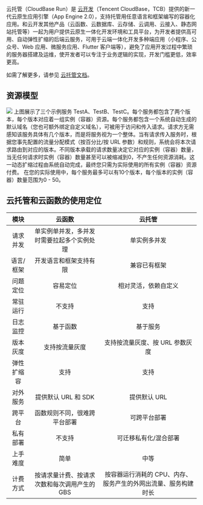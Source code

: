 云托管（CloudBase Run）是 [云开发](https://cloud.tencent.com/product/tcb)（Tencent CloudBase，TCB）提供的新一代云原生应用引擎（App Engine 2.0），支持托管用任意语言和框架编写的容器化应用。和云开发其他产品（云函数、云数据库、云存储、云调用、云接入、静态网站托管等）一起为用户提供云原生一体化开发环境和工具平台，为开发者提供高可用、自动弹性扩缩的后端云服务，可用于云端一体化开发多种端应用（小程序、公众号、Web 应用、微服务应用、Flutter 客户端等），避免了应用开发过程中繁琐的服务器搭建及运维，使开发者可以专注于业务逻辑的实现，开发门槛更低，效率更高。

如需了解更多，请参见 [云托管文档](https://cloud.tencent.com/document/product/1243)。

## 资源模型

![](https://main.qcloudimg.com/raw/3227b80bcd9de2a1c546c6973d1a8e0a.png)
上图展示了三个示例服务 TestA、TestB、TestC。每个服务都包含了两个版本，每个版本对应着一组实例（容器）资源。每个服务都包含一个系统自动生成的默认域名（您也可额外绑定自定义域名），可被用于访问和传入请求。请求方无需感知该服务具体有几个版本，而是将服务视为一个整体。当有请求传入服务时，根据您事先配置的流量分配模式（按百分比/按 URL 参数）和规则，系统会将本次请求路由到对应的版本。不同版本承载的请求数量决定它对应的实例（容器）数量，当无任何请求时实例（容器）数量甚至可以被缩减到0，不产生任何资源消耗。这一动态扩缩过程由系统自动完成，最终您只需为实际使用的所有实例（容器）资源付费。
在您的实际使用中，每个服务最多可以有10个版本，每个版本的实例（容器）数量范围为0 - 50。



## 云托管和云函数的使用定位



|    模块    |                    云函数                    |                            云托管                            |
| :--------: | :------------------------------------------: | :----------------------------------------------------------: |
|  请求并发  |  单实例单并发，多并发时需要拉起多个实例处理  |                         单实例多并发                         |
| 语言/框架  |            开发语言和框架支持有限            |                         兼容已有框架                         |
|  问题定位  |                   容易定位                   |                     相对灵活，依赖自定义                     |
|  常驻运行  |                    不支持                    |                             支持                             |
|  日志监控  |                   基于函数                   |                           基于服务                           |
|  版本灰度  |                支持按流量灰度                |               支持按流量灰度、按 URL 参数灰度                |
| 弹性扩缩容 |                     支持                     |                             支持                             |
|  对外服务  |             提供默认 URL 和 SDK              |                         提供默认 URL                         |
|   跨平台   |         函数规则不同，很难跨平台部署         |                         可跨平台部署                         |
|  私有部署  |                    不支持                    |                    可迁移私有化/混合部署                     |
|  上手难度  |                     简单                     |                             中等                             |
|  计费方式  | 按请求量计费、按请求次数和每次调用产生的 GBS | 按容器运行消耗的 CPU、内存、服务产生的外网出流量、服务构建时长 |

